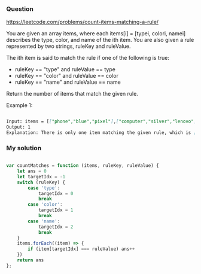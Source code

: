 ### Question

https://leetcode.com/problems/count-items-matching-a-rule/

You are given an array items, where each items[i] = [typei, colori, namei] describes the type, color, and name of the ith item. You are also given a rule represented by two strings, ruleKey and ruleValue.

The ith item is said to match the rule if one of the following is true:

* ruleKey == "type" and ruleValue == type
* ruleKey == "color" and ruleValue == color
* ruleKey == "name" and ruleValue == name

Return the number of items that match the given rule.

Example 1:

```md

Input: items = [["phone","blue","pixel"],["computer","silver","lenovo"],["phone","gold","iphone"]], ruleKey = "color", ruleValue = "silver"
Output: 1
Explanation: There is only one item matching the given rule, which is ["computer","silver","lenovo"].

```

### My solution

```js

var countMatches = function (items, ruleKey, ruleValue) {
    let ans = 0
    let targetIdx = -1
    switch (ruleKey) {
        case 'type':
            targetIdx = 0
            break
        case 'color':
            targetIdx = 1
            break
        case 'name':
            targetIdx = 2
            break
    }
    items.forEach((item) => {
        if (item[targetIdx] === ruleValue) ans++
    })
    return ans
};

```

